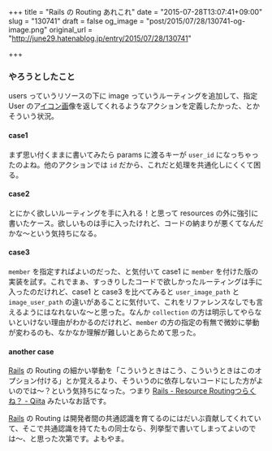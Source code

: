 +++
title = "Rails の Routing あれこれ"
date = "2015-07-28T13:07:41+09:00"
slug = "130741"
draft = false
og_image = "post/2015/07/28/130741-og-image.png"
original_url = "http://june29.hatenablog.jp/entry/2015/07/28/130741"

+++

<script src="https://gist.github.com/june29/7749a5e5da8351b1e755.js"></script>


<h3>やろうとしたこと</h3>

<p>users っていうリソースの下に image っていうルーティングを追加して、指定 User のア<a class="keyword" href="http://d.hatena.ne.jp/keyword/%A5%A4%A5%B3%A5%F3%B2%E8">イコン画</a>像を返してくれるようなアクションを定義したかった、とかそういう状況。</p>

<h4>case1</h4>

<p>まず思い付くままに書いてみたら params に渡るキーが <code>user_id</code> になっちゃったのよね。他のアクションでは <code>id</code> だから、これだと処理を共通化しにくくて困る。</p>

<h4>case2</h4>

<p>とにかく欲しいルーティングを手に入れる！と思って resources の外に強引に書いたケース。欲しいものは手に入ったけれど、コードの納まりが悪くてなんだかな〜という気持ちになる。</p>

<h4>case3</h4>

<p><code>member</code> を指定すればよいのだった、と気付いて case1 に <code>member</code> を付けた版の実装を試す。これでまぁ、すっきりしたコードで欲しかったルーティングは手に入ったのだけれど、case1 と case3 を比べてみると <code>user_image_path</code> と <code>image_user_path</code> の違いがあることに気付いて、これをリファレンスなしでも言えるようにはなれないな〜と思った。なんか <code>collection</code> の方は明示してやらないといけない理由がわかるのだけれど、<code>member</code> の方の指定の有無で微妙に挙動が変わるのも、なかなか理解が難しいとあらためて思った。</p>

<h4>another case</h4>

<p><a class="keyword" href="http://d.hatena.ne.jp/keyword/Rails">Rails</a> の Routing の細かい挙動を「こういうときはこう、こういうときはこのオプション付ける」とか覚えるより、そういうのに依存しないコードにした方がよいのでは〜？という気持ちになった。つまり <a href="http://qiita.com/r7kamura/items/dea3c58b6fc81142a363" title="Rails - Resource Routingつらくね？ - Qiita">Rails - Resource Routingつらくね？ - Qiita</a> みたいなお話です。</p>

<p><a class="keyword" href="http://d.hatena.ne.jp/keyword/Rails">Rails</a> の Routing は開発者間の共通認識を育てるのにはだいぶ貢献してくれていて、そこで共通認識を持てたもの同士なら、列挙型で書いてしまってよいのでは〜、と思った次第です。よもやま。</p>
